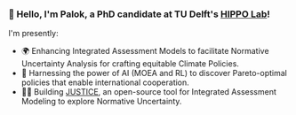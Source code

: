 ### 👋 Hello, I'm Palok, a PhD candidate at TU Delft's [HIPPO Lab](https://github.com/Hippo-Delft-AI-Lab)!

I'm presently:
- 🌍 Enhancing Integrated Assessment Models to facilitate Normative Uncertainty Analysis for crafting equitable Climate Policies.
- 🤖 Harnessing the power of AI (MOEA and RL) to discover Pareto-optimal policies that enable international cooperation.
- 👨‍💻 Building [JUSTICE](https://github.com/pollockDeVis/JUSTICE), an open-source tool for Integrated Assessment Modeling to explore Normative Uncertainty. 

